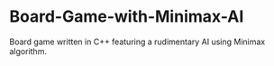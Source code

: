 # Board-Game-with-Minimax-AI
Board game written in C++ featuring a rudimentary AI using Minimax algorithm.
